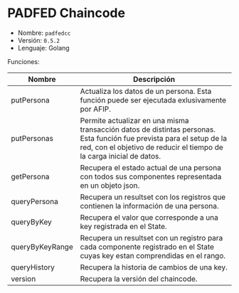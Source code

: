 # PADFED Chaincode 

- Nombre: ``padfedcc``
- Versión: ``0.5.2``
- Lenguaje: Golang

Funciones:

| Nombre | Descripción | 
| --- | --- |
| putPersona | Actualiza los datos de un persona. Esta función puede ser ejecutada exlusivamente por AFIP. |
| putPersonas | Permite actualizar en una misma transacción datos de distintas personas. Esta función fue prevista para el setup de la red, con el objetivo de reducir el tiempo de la carga inicial de datos. |
| getPersona | Recupera el estado actual de una persona con todos sus componentes representada en un objeto json. |
| queryPersona | Recupera un resultset con los registros que contienen la información de una persona. |
| queryByKey| Recupera el valor que corresponde a una key registrada en el State. |
| queryByKeyRange | Recupera un resultset con un registro para cada componente registrado en el State cuyas key estan comprendidas en el rango. |
| queryHistory | Recupera la historia de cambios de una key. |
| version | Recupera la versión del chaincode.
